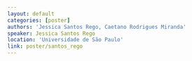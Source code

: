 ```yaml
---
layout: default
categories: [poster]
authors: 'Jessica Santos Rego, Caetano Rodrigues Miranda'
speaker: Jessica Santos Rego 
location: 'Universidade de São Paulo'
link: poster/santos_rego
---
```

